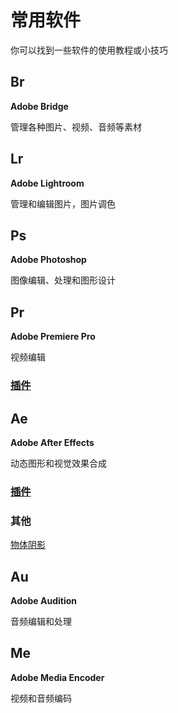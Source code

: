 # 常用软件

你可以找到一些软件的使用教程或小技巧

## Br

**Adobe Bridge** 

管理各种图片、视频、音频等素材

## Lr

**Adobe Lightroom**

管理和编辑图片，图片调色

## Ps

**Adobe Photoshop**

图像编辑、处理和图形设计

## Pr

**Adobe Premiere Pro**

视频编辑

### [插件](./pr/plugins.md)

## Ae

**Adobe After Effects**

动态图形和视觉效果合成

### [插件](./ae/plugins.md)

### 其他

[物体阴影](./ae/other/shadow.md)

## Au

**Adobe Audition**

音频编辑和处理

## Me

**Adobe Media Encoder**

视频和音频编码